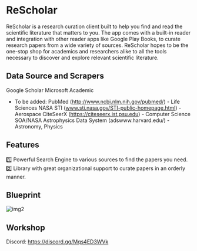 # ReScholar
ReScholar is a research curation client built to help you find and read the scientific literature that matters to you. 
The app comes with a built-in reader and integration with other reader apps like Google Play Books, to curate research papers from a wide variety of sources. ReScholar hopes to be the one-stop shop for academics and researchers alike to all the tools necessary to discover and explore relevant scientific literature.

## Data Source and Scrapers
Google Scholar
Microsoft Academic
- To be added: 
PubMed (http://www.ncbi.nlm.nih.gov/pubmed/) - Life Sciences
NASA STI (www.sti.nasa.gov/STI-public-homepage.html) - Aerospace
CiteSeerX (https://citeseerx.ist.psu.edu) - Computer Science
SOA/NASA Astrophysics Data System (adswww.harvard.edu/) - Astronomy, Physics

## Features  
:one: Powerful Search Engine to various sources to find the papers you need.  
:two: Library with great organizational support to curate papers in an orderly manner.  

## Blueprint
![img2](https://github.com/pranavAbe/ReScholar/blob/main/rescholar.drawio.svg)

## Workshop
Discord: https://discord.gg/Mqs4ED3WVk

